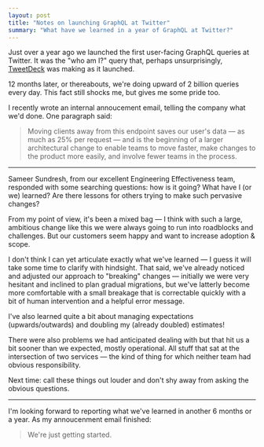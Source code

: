 ```yaml
---
layout: post
title: "Notes on launching GraphQL at Twitter"
summary: "What have we learned in a year of GraphQL at Twitter?"
---
```


Just over a year ago we launched the first user-facing GraphQL queries at Twitter. It was the "who am I?" query that, perhaps unsurprisingly, [TweetDeck][] was making as it launched.

12 months later, or thereabouts, we're doing upward of 2 billion queries every day. This fact still shocks me, but gives me some pride too.

I recently wrote an internal annoucement email, telling the company what we'd done. One paragraph said:

> Moving clients away from this endpoint saves our user's data — as much as 25% per request — and is the beginning of a larger architectural change to enable teams to move faster, make changes to the product more easily, and involve fewer teams in the process.

---

Sameer Sundresh, from our excellent Engineering Effectiveness team, responded with some searching questions: how is it going? What have I (or we) learned? Are there lessons for others trying to make such pervasive changes?

From my point of view, it's been a mixed bag — I think with such a large, ambitious change like this we were always going to run into roadblocks and challenges. But our customers seem happy and want to increase adoption & scope.

I don't think I can yet articulate exactly what we've learned — I guess it will take some time to clarify with hindsight. That said, we've already noticed and adjusted our approach to "breaking" changes — initially we were very hesitant and inclined to plan gradual migrations, but we've latterly become more comfortable with a small breakage that is correctable quickly with a bit of human intervention and a helpful error message.

I've also learned quite a bit about managing expectations (upwards/outwards) and doubling my (already doubled) estimates!

There were also problems we had anticipated dealing with but that hit us a bit sooner than we expected, mostly operational. All stuff that sat at the intersection of two services — the kind of thing for which neither team had obvious responsibility.

Next time: call these things out louder and don't shy away from asking the obvious questions.

---

I'm looking forward to reporting what we've learned in another 6 months or a year. As my annoucenment email finished:

> We're just getting started.

[TweetDeck]: https://tweetdeck.twitter.com

